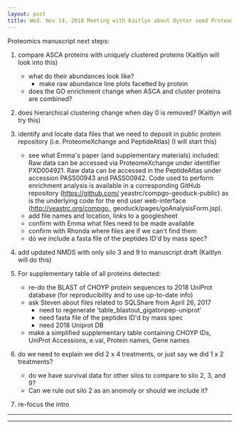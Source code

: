 ```yaml
---
layout: post
title: Wed. Nov 14, 2018 Meeting with Kaitlyn about Oyster seed Proteomics paper
---
```


Proteomics manuscript next steps:

1. compare ASCA proteins with uniquely clustered proteins (Kaitlyn will look into this)
	- what do their abundances look like?
		- make raw abundance line plots facetted by protein
	- does the GO enrichment change when ASCA and cluster proteins are combined?

2. does hierarchical clustering change when day 0 is removed? (Kaitlyn will try this)

3. identify and locate data files that we need to deposit in public protein repository (i.e. ProteomeXchange and PeptideAtlas) (I will start this)
	- see what Emma's paper (and supplementary materials) included: 
		Raw data can be accessed via ProteomeXchange under
		identifier PXD004921. Raw data can be accessed in the
		PeptideAtlas under accession PASS00943 and PASS00942.
		Code used to perform enrichment analysis is available in a
		corresponding GitHub repository (https://github.com/
		yeastrc/compgo-geoduck-public) as is the underlying code for
		the end user web-interface (http://yeastrc.org/compgo_
		geoduck/pages/goAnalysisForm.jsp).
	- add file names and location, links to a googlesheet
	- confirm with Emma what files need to be made available
	- confirm with Rhonda where files are if we can't find them
	- do we include a fasta file of the peptides ID'd by mass spec?

4. add updated NMDS with only silo 3 and 9 to manuscript draft (Kaitlyn will do this)

5. For supplementary table of all proteins detected:
	- re-do the BLAST of CHOYP protein sequences to 2018 UniProt database (for reproducibility and to use up-to-date info)
	- ask Steven about files related to SQLShare from April 26, 2017
		- need to regenerate 'table_blastout_gigatonpep-uniprot'
		- need fasta file of the peptides ID'd by mass spec
		- need 2018 Uniprot DB
 	- make a simplified supplementary table containing CHOYP IDs, UniProt Accessions, e.val, Protein names, Gene names

6. do we need to explain we did 2 x 4 treatments, or just say we did 1 x 2 treatments?
	- do we have survival data for other silos to compare to silo 2, 3, and 9? 
	- Can we rule out silo 2 as an anomoly or should we include it?

7. re-focus the intro

----
****